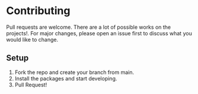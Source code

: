 # Contributing

Pull requests are welcome. There are a lot of possible works on the projects!. For major changes, please open an issue first to discuss what you would like to change. 

## Setup
1. Fork the repo and create your branch from main.
2. Install the packages and start developing.
3. Pull Request!
